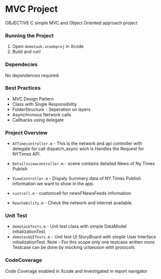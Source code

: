 
# MVC Project
OBJECTIVE C simple MVC and Object Oriented approach project

### Running the Project
1. Open `demotask.xcodeproj` in Xcode
2. Build and run!



### Dependecies
No dependences required.

### Best Practices
* MVC Design Pattern
* Class with Single Responsibility
* FolderStructure - Seperation on layers
* Asynchronous Network calls
* Callbacks using delegate



### Project Overview
 
* `AYTimecontroller.m` - This is the network and api controller with delegate for call dispatch_async wich is Handles the Request for NYTimes API.

* `Detailsviewcontroller.m` - scene contains detailed News of Ny Times Publish

* `ViewController.m` - Dispaly Summery data of NY Times Publish information we want to show in the app.

* `custcell.m` - customcell for newsFNewsFeeds information

* `Reachability.m` - Check the network and internet available.

### Unit Test
* `demotaskTests.m` - Unit test class with simple DataModel initializationTest.
* `demotaskUITests.m` - Unit test UI StoryBoard with simple User Interface initializationTest.
Note - For this scope only one testcase written more Testcase  can be done by mocking urlsession with  protocols

### CodeCoverage
Code Coverage enabled in Xcode and Investigated in report navigator


